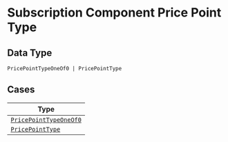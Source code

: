 
# Subscription Component Price Point Type

## Data Type

`PricePointTypeOneOf0 | PricePointType`

## Cases

| Type |
|  --- |
| [`PricePointTypeOneOf0`](../../../doc/models/price-point-type-one-of-0.md) |
| [`PricePointType`](../../../doc/models/price-point-type.md) |

